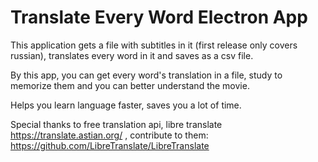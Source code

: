 # Translate Every Word Electron App
This application gets a file with subtitles in it (first release only covers russian), translates every word in it and saves as a csv file.

By this app, you can get every word's translation in a file, study to memorize them and you can better understand the movie.

Helps you learn language faster, saves you a lot of time.

Special thanks to free translation api, libre translate https://translate.astian.org/ , contribute to them: https://github.com/LibreTranslate/LibreTranslate  